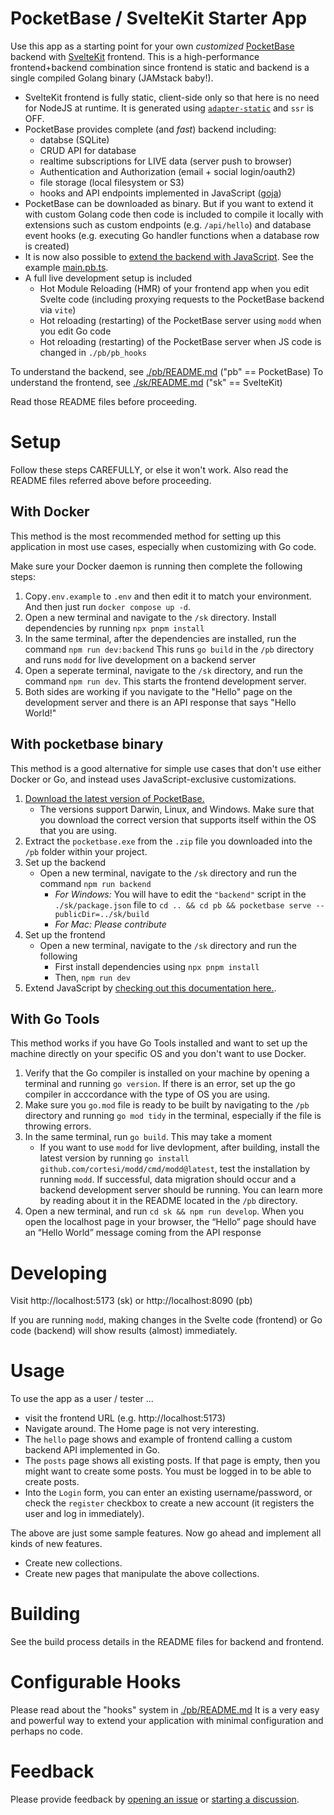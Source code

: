 # PocketBase / SvelteKit Starter App

Use this app as a starting point for your own _customized_
[PocketBase](https://github.com/pocketbase/pocketbase) backend
with [SvelteKit](https://kit.svelte.dev) frontend.
This is a high-performance frontend+backend combination since frontend
is static and backend is a single compiled Golang binary (JAMstack baby!).

- SvelteKit frontend is fully static, client-side only so that here is no need
  for NodeJS at runtime. It is generated using [`adapter-static`](https://github.com/sveltejs/kit/tree/master/packages/adapter-static) and `ssr` is OFF.
- PocketBase provides complete (and _fast_) backend including:
  - databse (SQLite)
  - CRUD API for database
  - realtime subscriptions for LIVE data (server push to browser)
  - Authentication and Authorization (email + social login/oauth2)
  - file storage (local filesystem or S3)
  - hooks and API endpoints implemented in JavaScript ([goja](https://github.com/dop251/goja))
- PocketBase can be downloaded as binary. But if you want to extend it with
  custom Golang code then code is included to compile it locally with
  extensions such as custom endpoints (e.g. `/api/hello`) and database event
  hooks (e.g. executing Go handler functions when a database row is created)
- It is now also possible to [extend the backend with JavaScript](https://pocketbase.io/docs/js-overview/).
  See the example [main.pb.ts](./pb/pb_hooks/main.pb.ts).
- A full live development setup is included
  - Hot Module Reloading (HMR) of your frontend app when you edit Svelte code (including proxying requests to the PocketBase backend via `vite`)
  - Hot reloading (restarting) of the PocketBase server using `modd` when you edit Go code
  - Hot reloading (restarting) of the PocketBase server when JS code is changed in `./pb/pb_hooks`

To understand the backend, see [./pb/README.md](./pb/README.md) ("pb" == PocketBase)
To understand the frontend, see [./sk/README.md](./sk/README.md) ("sk" == SvelteKit)

Read those README files before proceeding.

# Setup

Follow these steps CAREFULLY, or else it won't work. Also read the README files referred above before proceeding.

## With Docker
This method is the most recommended method for setting up this application in most use cases, especially when customizing with Go code. 

Make sure your Docker daemon is running then complete the following steps:

1. Copy`.env.example` to `.env` and then edit it to match your environment. And then just run `docker compose up -d`.
2. Open a new terminal and navigate to the `/sk` directory. Install dependencies by running `npx pnpm install`
3. In the same terminal, after the dependencies are installed, run the command `npm run dev:backend` This runs `go build` in the `/pb` directory and runs `modd` for live development on a backend server
4. Open a seperate terminal, navigate to the `/sk` directory, and run the command `npm run dev`. This starts the frontend development server.
5. Both sides are working if you navigate to the "Hello" page on the development server and there is an API response that says "Hello World!"

## With pocketbase binary
This method is a good alternative for simple use cases that don't use either Docker or Go, and instead uses JavaScript-exclusive customizations.

1. [Download the latest version of PocketBase.](https://github.com/pocketbase/pocketbase/releases/latest)
   - The versions support Darwin, Linux, and Windows. Make sure that you download the correct version that supports itself within the OS that you are using.
2. Extract the `pocketbase.exe` from the `.zip` file you downloaded into the `/pb` folder within your project.
3. Set up the backend
   - Open a new terminal, navigate to the `/sk` directory and run the command `npm run backend`
      - *For Windows:* You will have to edit the `"backend"` script in the `./sk/package.json` file to `cd .. && cd pb && pocketbase serve --publicDir=../sk/build`
      - *For Mac:* *Please contribute*
4. Set up the frontend
   - Open a new terminal, navigate to the `/sk` directory and run the following
      - First install dependencies using `npx pnpm install`
      - Then, `npm run dev`
5. Extend JavaScript by [checking out this documentation here.](https://pocketbase.io/docs/js-overview/).

## With Go Tools 
This method works if you have Go Tools installed and want to set up the machine directly on your specific OS and you don't want to use Docker.

1. Verify that the Go compiler is installed on your machine by opening a terminal and running `go version`. If there is an error, set up the go compiler in acccordance with the type of OS you are using.
2. Make sure you `go.mod` file is ready to be built by navigating to the `/pb` directory and running `go mod tidy` in the terminal, especially if the file is throwing errors.
3. In the same terminal, run `go build`. This may take a moment
   - If you want to use `modd` for live devlopment, after building, install the latest version by running `go install github.com/cortesi/modd/cmd/modd@latest`, test the installation by running `modd`. If successful, data migration should occur and a backend development server should be running. You can learn more by reading about it in the README located in the `/pb` directory.
4. Open a new terminal, and run `cd sk && npm run develop`. When you open the localhost page in your browser, the “Hello” page should have an “Hello World” message coming from the  API response



# Developing

Visit http://localhost:5173 (sk) or http://localhost:8090 (pb)

If you are running `modd`, making changes in the Svelte code (frontend) or Go code (backend) will show
results (almost) immediately.

# Usage

To use the app as a user / tester ...

- visit the frontend URL (e.g. http://localhost:5173)
- Navigate around. The Home page is not very interesting.
- The `hello` page shows and example of frontend calling a custom backend API implemented in Go.
- The `posts` page shows all existing posts. If that page is empty, then you might want to create some posts. You must be logged in to be able to create posts.
- Into the `Login` form, you can enter an existing username/password, or check the `register` checkbox to create a new account (it registers the user and log in immediately).

The above are just some sample features. Now go ahead and implement all kinds of new features.

- Create new collections.
- Create new pages that manipulate the above collections.

# Building

See the build process details in the README files for backend and frontend.

# Configurable Hooks

Please read about the "hooks" system in [./pb/README.md](./pb/README.md)
It is a very easy and powerful way to extend your application with minimal
configuration and perhaps no code.

# Feedback

Please provide feedback by
[opening an issue](https://github.com/spinspire/pocketbase-sveltekit-starter/issues/new)
or
[starting a discussion](https://github.com/spinspire/pocketbase-sveltekit-starter/discussions).
